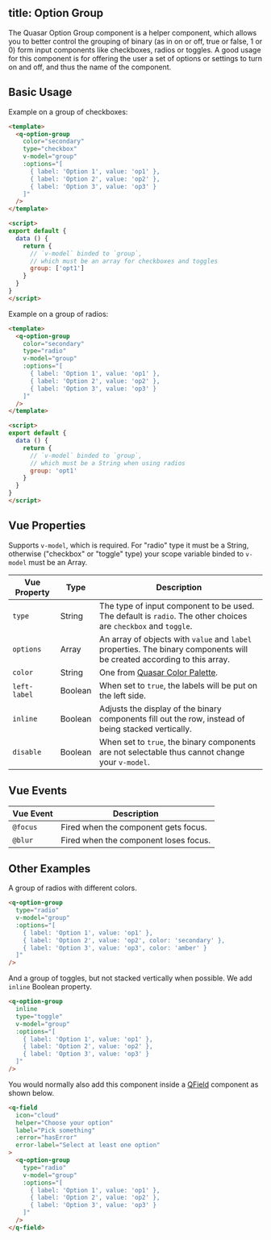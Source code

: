 title: Option Group
---

The Quasar Option Group component is a helper component, which allows you to better control the grouping of binary (as in on or off, true or false, 1 or 0) form input components like checkboxes, radios or toggles. A good usage for this component is for offering the user a set of options or settings to turn on and off, and thus the name of the component.

## Basic Usage

Example on a group of checkboxes:

```html
<template>
  <q-option-group
    color="secondary"
    type="checkbox"
    v-model="group"
    :options="[
      { label: 'Option 1', value: 'op1' },
      { label: 'Option 2', value: 'op2' },
      { label: 'Option 3', value: 'op3' }
    ]"
  />
</template>

<script>
export default {
  data () {
    return {
      // `v-model` binded to `group`,
      // which must be an array for checkboxes and toggles
      group: ['opt1']
    }
  }
}
</script>
```

Example on a group of radios:

```html
<template>
  <q-option-group
    color="secondary"
    type="radio"
    v-model="group"
    :options="[
      { label: 'Option 1', value: 'op1' },
      { label: 'Option 2', value: 'op2' },
      { label: 'Option 3', value: 'op3' }
    ]"
  />
</template>

<script>
export default {
  data () {
    return {
      // `v-model` binded to `group`,
      // which must be a String when using radios
      group: 'opt1'
    }
  }
}
</script>
```

## Vue Properties
Supports `v-model`, which is required. For "radio" type it must be a String, otherwise ("checkbox" or "toggle" type) your scope variable binded to `v-model` must be an Array.

| Vue Property | Type | Description |
| --- | --- | --- |
| `type` | String | The type of input component to be used. The default is `radio`. The other choices are `checkbox` and `toggle`. |
| `options` | Array | An array of objects with `value` and `label` properties. The binary components will be created according to this array. |
| `color` | String | One from [Quasar Color Palette](/components/color-palette.html). |
| `left-label` | Boolean | When set to `true`, the labels will be put on the left side. |
| `inline` | Boolean | Adjusts the display of the binary components fill out the row, instead of being stacked vertically. |
| `disable` | Boolean | When set to `true`, the binary components are not selectable thus cannot change your `v-model`. |

## Vue Events
| Vue Event | Description |
| --- | --- |
| `@focus` | Fired when the component gets focus. |
| `@blur` | Fired when the component loses focus. |

## Other Examples
A group of radios with different colors.
```html
<q-option-group
  type="radio"
  v-model="group"
  :options="[
    { label: 'Option 1', value: 'op1' },
    { label: 'Option 2', value: 'op2', color: 'secondary' },
    { label: 'Option 3', value: 'op3', color: 'amber' }
  ]"
/>
```

And a group of toggles, but not stacked vertically when possible. We add `inline` Boolean property.

```html
<q-option-group
  inline
  type="toggle"
  v-model="group"
  :options="[
    { label: 'Option 1', value: 'op1' },
    { label: 'Option 2', value: 'op2' },
    { label: 'Option 3', value: 'op3' }
  ]"
/>
```

You would normally also add this component inside a [QField](/components/field.html) component as shown below.

```html
<q-field
  icon="cloud"
  helper="Choose your option"
  label="Pick something"
  :error="hasError"
  error-label="Select at least one option"
>
  <q-option-group
    type="radio"
    v-model="group"
    :options="[
      { label: 'Option 1', value: 'op1' },
      { label: 'Option 2', value: 'op2' },
      { label: 'Option 3', value: 'op3' }
    ]"
  />
</q-field>
```
